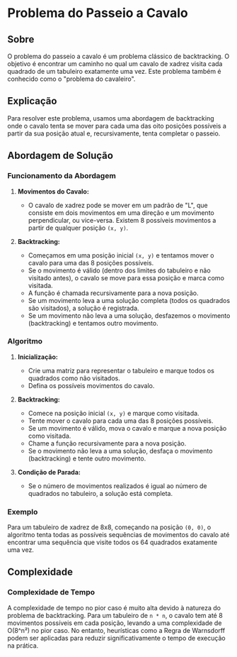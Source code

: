 # Problema do Passeio a Cavalo

## Sobre

O problema do passeio a cavalo é um problema clássico de backtracking. O objetivo é encontrar um caminho no qual um cavalo de xadrez visita cada quadrado de um tabuleiro exatamente uma vez. Este problema também é conhecido como o "problema do cavaleiro".

## Explicação

Para resolver este problema, usamos uma abordagem de backtracking onde o cavalo tenta se mover para cada uma das oito posições possíveis a partir da sua posição atual e, recursivamente, tenta completar o passeio.

## Abordagem de Solução

### Funcionamento da Abordagem

1. **Movimentos do Cavalo:**
   - O cavalo de xadrez pode se mover em um padrão de "L", que consiste em dois movimentos em uma direção e um movimento perpendicular, ou vice-versa. Existem 8 possíveis movimentos a partir de qualquer posição `(x, y)`.

2. **Backtracking:**
   - Começamos em uma posição inicial `(x, y)` e tentamos mover o cavalo para uma das 8 posições possíveis.
   - Se o movimento é válido (dentro dos limites do tabuleiro e não visitado antes), o cavalo se move para essa posição e marca como visitada.
   - A função é chamada recursivamente para a nova posição.
   - Se um movimento leva a uma solução completa (todos os quadrados são visitados), a solução é registrada.
   - Se um movimento não leva a uma solução, desfazemos o movimento (backtracking) e tentamos outro movimento.

### Algoritmo

1. **Inicialização:**
   - Crie uma matriz para representar o tabuleiro e marque todos os quadrados como não visitados.
   - Defina os possíveis movimentos do cavalo.

2. **Backtracking:**
   - Comece na posição inicial `(x, y)` e marque como visitada.
   - Tente mover o cavalo para cada uma das 8 posições possíveis.
   - Se um movimento é válido, mova o cavalo e marque a nova posição como visitada.
   - Chame a função recursivamente para a nova posição.
   - Se o movimento não leva a uma solução, desfaça o movimento (backtracking) e tente outro movimento.

3. **Condição de Parada:**
   - Se o número de movimentos realizados é igual ao número de quadrados no tabuleiro, a solução está completa.

### Exemplo

Para um tabuleiro de xadrez de 8x8, começando na posição `(0, 0)`, o algoritmo tenta todas as possíveis sequências de movimentos do cavalo até encontrar uma sequência que visite todos os 64 quadrados exatamente uma vez.

## Complexidade

### Complexidade de Tempo

A complexidade de tempo no pior caso é muito alta devido à natureza do problema de backtracking. Para um tabuleiro de `n * n`, o cavalo tem até 8 movimentos possíveis em cada posição, levando a uma complexidade de O(8^n²) no pior caso. No entanto, heurísticas como a Regra de Warnsdorff podem ser aplicadas para reduzir significativamente o tempo de execução na prática.


